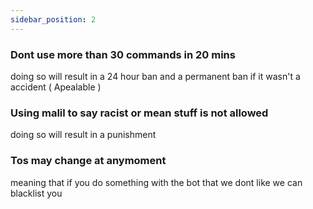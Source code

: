 ```yaml
---
sidebar_position: 2
---
```


### Dont use more than 30 commands in 20 mins

doing so will result in a 24 hour ban and a permanent ban if it wasn't a accident ( Apealable )

### Using malil to say racist or mean stuff is not allowed

doing so will result in a punishment

### Tos may change at anymoment

meaning that if you do something with the bot that we dont like we can blacklist you